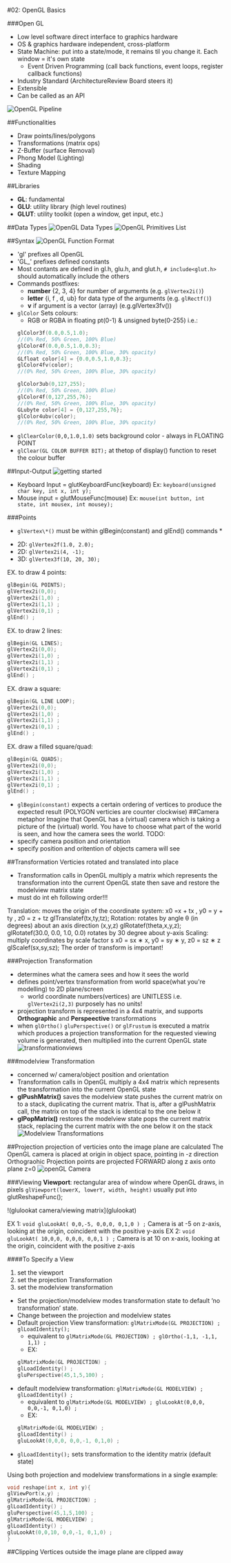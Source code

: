 #02: OpenGL Basics

###Open GL 
- Low level software direct interface to graphics hardware
- OS & graphics hardware independent, cross-platform
- State Machine: put into a state/mode, it remains til you change it. Each window = it's own state
    - Event Driven Programming (call back functions, event loops, register callback functions)
- Industry Standard (ArchitectureReview Board steers it)
- Extensible
- Can be called as an API

![OpenGL Pipeline](OpenGLPipeline.png)

##Functionalities
- Draw points/lines/polygons
- Transformations (matrix ops)
- Z-Buffer (surface Removal)
- Phong Model (Lighting)
- Shading
- Texture Mapping

##Libraries
- **GL**: fundamental
- **GLU**: utility library (high level routines)
- **GLUT**: utility toolkit (open a window, get input, etc.)

##Data Types
![OpenGL Data Types](dataTypes.png)
![OpenGL Primitives List](primitives.png)

##Syntax
![OpenGL Function Format](functionFormat.png)

- 'gl' prefixes all OpenGL
- 'GL_' prefixes defined constants
- Most contants are defined in gl.h, glu.h, and glut.h, `# include<glut.h>` should automatically include the others
- Commands postfixes:
    - **number** {2, 3, 4} for number of arguments (e.g. `glVertex2i()`)
    - **letter** {i, f , d, ub} for data type of the arguments (e.g. `glRectf()`)
    - **v** if argument is a vector (array) (e.g.glVertex3fv())
- `glColor` Sets colours:
    - RGB or RGBA in floating pt(0-1) & unsigned byte(0-255) i.e.:
    ```c++
    glColor3f(0.0,0.5,1.0);
    //(0% Red, 50% Green, 100% Blue)
    glColor4f(0.0,0.5,1.0,0.3);
    //(0% Red, 50% Green, 100% Blue, 30% opacity)
    GLfloat color[4] = {0.0,0.5,1.0,0.3};
    glColor4fv(color);
    //(0% Red, 50% Green, 100% Blue, 30% opacity)

    glColor3ub(0,127,255);
    //(0% Red, 50% Green, 100% Blue)
    glColor4f(0,127,255,76);
    //(0% Red, 50% Green, 100% Blue, 30% opacity)
    GLubyte color[4] = {0,127,255,76};
    glColor4ubv(color);
    //(0% Red, 50% Green, 100% Blue, 30% opacity)
    ```
- `glClearColor(0,0,1.0,1.0)` sets background color - always in FLOATING POINT
- `glClear(GL COLOR BUFFER BIT);` at thetop of display() function to reset the colour buffer 

##Input-Output
![getting started](io.png)
- Keyboard Input =  glutKeyboardFunc(keyboard) Ex: `keyboard(unsigned char key, int x, int y);`
- Mouse input = glutMouseFunc(mouse) Ex: `mouse(int button, int state, int mousex, int mousey);`

###Points
* `glVertex\*()` must be within glBegin(constant) and glEnd() commands *
- 2D: `glVertex2f(1.0, 2.0);`
- 2D: `glVertex2i(4, -1);`
- 3D: `glVertex3f(10, 20, 30);`

EX. to draw 4 points:
```c++
glBegin(GL POINTS);
glVertex2i(0,0);
glVertex2i(1,0) ;
glVertex2i(1,1) ;
glVertex2i(0,1) ;
glEnd() ;
```

EX. to draw 2 lines:
```c++
glBegin(GL LINES);
glVertex2i(0,0);
glVertex2i(1,0) ;
glVertex2i(1,1) ;
glVertex2i(0,1) ;
glEnd() ;
```

EX. draw a square:
```c++
glBegin(GL LINE LOOP);
glVertex2i(0,0);
glVertex2i(1,0) ;
glVertex2i(1,1) ;
glVertex2i(0,1) ;
glEnd() ;
```
EX. draw a filled square/quad:
```c++
glBegin(GL QUADS);
glVertex2i(0,0);
glVertex2i(1,0) ;
glVertex2i(1,1) ;
glVertex2i(0,1) ;
glEnd() ;
```

- `glBegin(constant)` expects a certain ordering of vertices to produce the expected result (POLYGON verticies are counter clockwise)
##Camera metaphor
Imagine that OpenGL has a (virtual) camera which is taking a picture of the (virtual) world. You have to choose what part of the world is seen, and how the camera sees the world.
TODO:
- specify camera position and orientation
- specify position and oritention of objects camera will see

##Transformation
Verticies rotated and translated into place

- Transformation calls in OpenGL multiply a matrix which represents the transformation into the current OpenGL state then save and restore the modelview matrix state 
- must do int eh following order!!!

Translation: moves the origin of the coordinate system:
x0 =x + tx , 
y0 = y + ty , 
z0 = z + tz
glTranslatef(tx,ty,tz);
Rotation: rotates by angle θ (in degrees) about an axis direction
(x,y,z)
glRotatef(theta,x,y,z);
glRotatef(30.0, 0.0, 1.0, 0.0) rotates by 30 degree about y-axis
Scaling: multiply coordinates by scale factor s
x0 = sx ∗ x, 
y0 = sy ∗ y, 
z0 = sz ∗ z
glScalef(sx,sy,sz);
The order of transform is important!



###Projection Transformation
- determines what the camera sees and how it sees the world
- defines point/vertex transformation from world space(what you're modelling) to 2D plane/screen
    - world coordinate numbers(vertices) are UNITLESS i.e. `glVertex2i(2,3)` purposely has no units!
- projection transform is represented in a 4x4 matrix, and supports **Orthographic** and **Perspeective** transformations
- when `glOrtho()` `gluPerspective()` or `glFrustum` is executed a matrix which produces a projection transformation for the requested viewing volume is generated, then multiplied into the current OpenGL state
![transformationviews](transformationviews.png)

###modelview Transformation
- concerned w/ camera/object position and orientation
- Transformation calls in OpenGL multiply a 4x4 matrix which represents the transformation into the current OpenGL state
- **glPushMatrix()** saves the modelview state pushes the current matrix on to a stack, duplicating the current matrix. That is, after a glPushMatrix call, the matrix on top of the stack is identical to the one below it
- **glPopMatrix()** restores the modelview state pops the current matrix stack, replacing the current matrix with the one below it on the stack
![Modelview Transformations](modelviewtransformations.png)

##Projection
projection of verticies onto the image plane are calculated
The OpenGL camera is placed at origin in object space, pointing in -z direction
Orthograohic Projection points are projected FORWARD along z axis onto plane z=0
![openGL Camera](camera.png)

###Viewing
**Viewport**: rectangular area of window where OpenGL draws, in pixels
`glViewport(lowerX, lowerY, width, height)`
usually put into glutReshapeFunc();

!(glulookat camera/viewing matrix](glulookat)

EX 1: `void gluLookAt( 0,0,-5, 0,0,0, 0,1,0 ) ;`
Camera is at -5 on z-axis, looking at the origin, coincident with the positive y-axis
EX 2: `void gluLookAt( 10,0,0, 0,0,0, 0,0,1 ) ;`
Camera is at 10 on x-axis, looking at the origin, coincident with the positive z-axis

####To Specify a View
1. set the viewport
2. set the projection Transformation
3. set the modelview transformation
- Set the projection/modelview modes transformation state to default ’no transformation’ state.
- Change between the projection and modelview states
- Default projection View transformation: `glMatrixMode(GL PROJECTION) ; glLoadIdentity();`
    - equivalent to    `glMatrixMode(GL PROJECTION) ; glOrtho(-1,1, -1,1, 1,1) ;`
    - EX: 
    ```c++
    glMatrixMode(GL PROJECTION) ;
    glLoadIdentity() ;
    gluPerspective(45,1,5,100) ;
    ```
- default modelview transformation: `glMatrixMode(GL MODELVIEW) ; glLoadIdentity() ;`
    - equivalent to    `glMatrixMode(GL MODELVIEW) ; gluLookAt(0,0,0, 0,0,-1, 0,1,0) ;`
    - EX:
    ```c++
    glMatrixMode(GL MODELVIEW) ;
    glLoadIdentity() ;
    gluLookAt(0,0,0, 0,0,-1, 0,1,0) ;
    ```
- `glLoadIdentity();` sets transformation to the identity matrix (default state)


Using both projection and modelview transformations in a single example:
```c++
void reshape(int x, int y){
glViewPort(x,y) ;
glMatrixMode(GL PROJECTION) ;
glLoadIdentity() ;
gluPerspective(45,1,5,100) ;
glMatrixMode(GL MODELVIEW) ;
glLoadIdentity() ;
gluLookAt(0,0,10, 0,0,-1, 0,1,0) ;
}
```

##Clipping
Vertices outside the image plane are clipped away